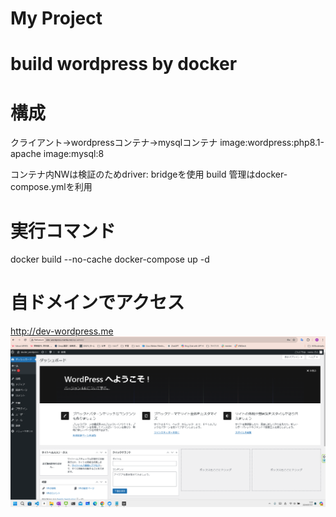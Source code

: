 # My Project
# build wordpress by docker

# 構成
クライアント→wordpressコンテナ→mysqlコンテナ
image:wordpress:php8.1-apache
image:mysql:8

コンテナ内NWは検証のためdriver: bridgeを使用
build 管理はdocker-compose.ymlを利用

# 実行コマンド
docker build --no-cache
docker-compose up -d

# 自ドメインでアクセス
http://dev-wordpress.me
![alt text](image.png)



